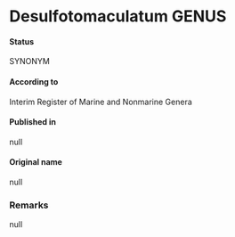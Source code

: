 Desulfotomaculatum GENUS
=======

#### Status
SYNONYM

#### According to
Interim Register of Marine and Nonmarine Genera

#### Published in
null

#### Original name
null

### Remarks
null